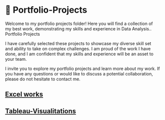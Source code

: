 # 💎 Portfolio-Projects
Welcome to my portfolio projects folder! Here you will find a collection of my best work, demonstrating my skills and experience in Data Analysis..
Portfolio Projects

I have carefully selected these projects to showcase my diverse skill set and ability to take on complex challenges. I am proud of the work I have done, and I am confident that my skills and experience will be an asset to your team.

I invite you to explore my portfolio projects and learn more about my work. If you have any questions or would like to discuss a potential collaboration, please do not hesitate to contact me.

## [Excel works](https://github.com/PeJiR/Portfolio-Projects/tree/main/Excel%20Jobs) 
## [Tableau-Visualitations](https://github.com/PeJiR/Portfolio-Projects/tree/main/Tableau-Visualitations)


